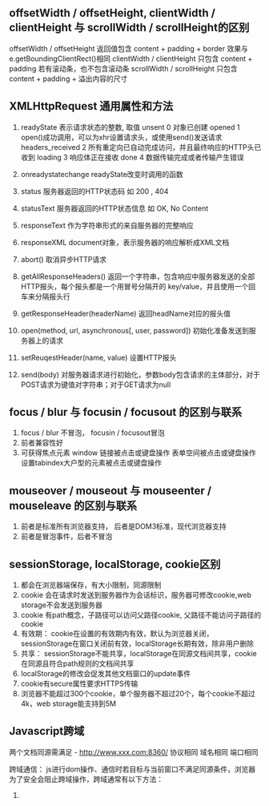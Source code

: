 ## offsetWidth / offsetHeight, clientWidth / clientHeight 与 scrollWidth / scrollHeight的区别

offsetWidth / offsetHeight 返回值包含 content + padding + border 效果与 e.getBoundingClientRect()相同
clientWidth / clientHeight 只包含 content + padding 若有滚动条，也不包含滚动条
scrollWidth / scrollHeight 只包含 content + padding + 溢出内容的尺寸


## XMLHttpRequest 通用属性和方法

1. readyState 表示请求状态的整数, 取值
  unsent 0 对象已创建
  opened 1 open()成功调用，可以为xhr设置请求头，或使用send()发送请求
  headers_received 2 所有重定向已自动完成访问，并且最终响应的HTTP头已收到
  loading 3 响应体正在接收
  done 4 数据传输完成或者传输产生错误

2. onreadystatechange  readyState改变时调用的函数
3. status  服务器返回的HTTP状态码 如 200 , 404
4. statusText  服务器返回的HTTP状态信息 如 OK, No Content
5. responseText  作为字符串形式的来自服务器的完整响应
6. responseXML document对象，表示服务器的响应解析成XML文档
7. abort() 取消异步HTTP请求
8. getAllResponseHeaders() 返回一个字符串，包含响应中服务器发送的全部HTTP报头，每个报头都是一个用冒号分隔开的 key/value，并且使用一个回车来分隔报头行
9. getResponseHeader(headerName) 返回headName对应的报头值
10. open(method, url, asynchronous[, user, password]) 初始化准备发送到服务器上的请求
11. setReuqestHeader(name, value) 设置HTTP报头
12. send(body) 对服务器请求进行初始化，参数body包含请求的主体部分，对于POST请求为键值对字符串；对于GET请求为null

## focus / blur 与 focusin / focusout 的区别与联系

1. focus / blur 不冒泡， focusin / focusout冒泡
2. 前者兼容性好
3. 可获得焦点元素
  window
  链接被点击或键盘操作
  表单空间被点击或键盘操作
  设置tabindex大户型的元素被点击或键盘操作

## mouseover / mouseout 与 mouseenter / mouseleave 的区别与联系

1. 前者是标准所有浏览器支持， 后者是DOM3标准，现代浏览器支持
2. 前者是冒泡事件，后者不冒泡


## sessionStorage, localStorage, cookie区别

1. 都会在浏览器端保存，有大小限制，同源限制
2. cookie 会在请求时发送到服务器作为会话标识，服务器可修改cookie,web storage不会发送到服务器
3. cookie 有path概念，子路径可以访问父路径cookie, 父路径不能访问子路径的cookie
4. 有效期： cookie在设置的有效期内有效，默认为浏览器关闭，sessionStorage在窗口关闭前有效，localStorage长期有效，除非用户删除
5. 共享： sessionStorage不能共享，localStorage在同源文档间共享，cookie在同源且符合path规则的文档间共享
6. localStorage的修改会促发其他文档窗口的update事件
7. cookie有secure属性要求HTTPS传输
8. 浏览器不能超过300个cookie，单个服务器不超过20个，每个cookie不超过4k，web storage能支持到5M


## Javascript跨域

两个文档同源需满足 -  http://www.xxx.com:8360/
                    协议相同  域名相同  端口相同

跨域通信： js进行dom操作、通信时若目标与当前窗口不满足同源条件，浏览器为了安全会阻止跨域操作，跨域通常有以下方法：

1. <img> <script> <link> <iframe> 元素通过 src, href属性设置为目标url实现跨域请求
2. 若请求json数据，使用<script>进行jsonp请求
3. 多窗口通信使用HTML5规范的 targetWindow.postMessage(data, origin) 其中data是需要发送对象,origin是目标窗口
  window.addEventListener('message', handler, false) handler的event.data是postMessage发送来的数据，event.origin是发送窗口的origin,event.source是发送消息的窗口引用
4. 内部服务器代理请求跨域url，然后返回数据
5. 跨域请求数据，现代浏览器可使用HTML5规范的CORS功能，只要目标服务器返回HTTP头部Access-Control-Allow-Origin: * 即可像普通ajax一样访问跨域资源

## Javascript 有哪几种数据类型

基本类型：

* undefined
* null
* string
* boolean
* number
* symbol

引用类型：

object



## 什么是闭包，其作用

闭包是在某个作用域内定义的函数，它可以访问这个作用域内的所有变量。闭包作用域链通常包括三部分：
1. 函数本身作用域
2. 闭包定义时的作用域
3. 全局作用域

闭包常见用途：
1.创建特权方法用于访问控制
2. 事件处理程序及回调

## JS中定义对象

1. 对象字面量 var obj = {}
2. 构造函数 var obj = new Object()
3. Object.create():  var obj = Object.create(Object.prototype)

##  === 运算符判断相等的流程是怎样的

1. 若两个值不是相同类型，它们不相等
2. 若两个值都是nul或者都是undefined， 它们相等
3. 若两个值都是bool，都是true或都是false则相同
4. 若其中一个是NaN则不等
5. 若都是数值型并且数值相等，它们相等 (-0等于0， ES6 扩展的is方法 -0不等于0)
6. 都是字符串包含16位值，则相等，若长度或内容不等， 则不等；显示相同但编码不同 == ===都判为不等
7. 指定相同的地址（内存）则相等，指向不同对象，则不等

## == 运算符判断相同的流程

1. 若两个值类型相同，按照 === 比较方法进行比较
2. 若类型不同：
  i. 若其中一个值是null,另一个undefined,相等
  ii. 若一个值是数字另一个字符串，将字符串转换为数字比较
  iii. 若有布尔型，将true变1，false变0，然后用==继续比较
  iv. 若一个是对象，另一个是数字或字符串，将对象转换为原始值再用==继续比较
  v. 其他所有情况都视为不等


## DOM事件模型是如何的，编写一个EventUtil工具类实现事件管理兼容

DOM事件包含捕获capture和冒泡bubble两阶段：
* 捕获阶段事件从window开始触发事件然后通过祖先节点一次传递到触发事件的DOM元素上
* 冒泡阶段事件从初始元素依次向祖先节点传递直到window

标准事件监听elem.addEventListener(type, handler, capture) / elem.removeEventLisener(type, handler, capture)
handler接受保存事件信息的event对象作为参数，event.target为触发事件的对象，handler调用上下文this为版定监听器的对象
event.preventDefault()取消事件默认行为，event.stopPropagation() / event.stopImmediatePropagation()取消事件传递

老版本IE事件监听elem.attachEvent('on'+type, handler)/elem.detachEvent('on'+type, handler)：
handler不接收event作为参数，事件信息保存在window.event中，触发事件的对象为
event.srcElement，handler执行上下文this为window使用闭包中调用handler.call(elem, event)可模仿标
准模型，然后返回闭包，保证了监听器的移除。event.returnValue为false时取消事件默认行为，
event.cancleBubble为true时取消时间传播

通常利用事件冒泡机制托管事件处理程序提高程序性能



## 评价下三种方法实现继承的优缺点，并改进

function Shape() {}

function Rect() {}

// 法一

Rect.prototype = new Shape()

// 法二

Rect.prototype = Shape.prototype

// 法三

Rect.prototype = Object.create(Shape.prototype)

Rect.prototype.area = function() {
  // ... 
}

Class Rect extends Shape {
  constructor() {
    super()
  }
}